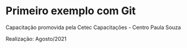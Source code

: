 # Primeiro exemplo com Git

Capacitação promovida pela Cetec Capacitações - Centro Paula Souza

Realização: Agosto/2021

